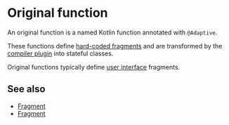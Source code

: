 # Original function

An original function is a named Kotlin function annotated with `@Adaptive`.

These functions define [hard-coded fragments](def://) and are transformed by the
[compiler plugin](def://) into stateful classes.

Original functions typically define [user interface](def://) fragments.

## See also

- [Fragment](def://)
- [Fragment](guide://)